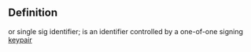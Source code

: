 ## Definition

or single sig identifier; is an identifier controlled by a one-of-one signing [keypair](keypair.md)